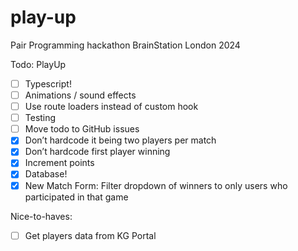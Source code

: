 # play-up

Pair Programming hackathon BrainStation London 2024

Todo: PlayUp

- [ ] Typescript!
- [ ] Animations / sound effects
- [ ] Use route loaders instead of custom hook
- [ ] Testing
- [ ] Move todo to GitHub issues
- [x] Don’t hardcode it being two players per match
- [x] Don’t hardcode first player winning
- [x] Increment points
- [x] Database!
- [x] New Match Form: Filter dropdown of winners to only users who participated in that game

Nice-to-haves:

- [ ] Get players data from KG Portal

